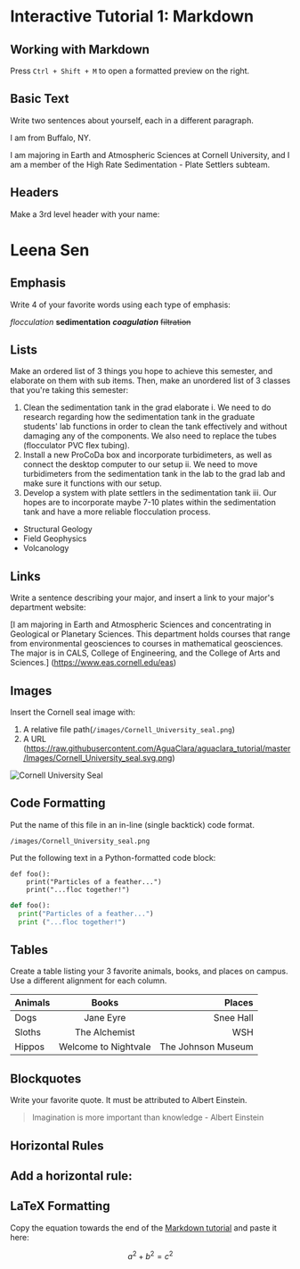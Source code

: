 # Interactive Tutorial 1: Markdown

## Working with Markdown

Press `Ctrl + Shift + M` to open a formatted preview on the right.

## Basic Text

Write two sentences about yourself, each in a different paragraph.

I am from Buffalo, NY.

I am majoring in Earth and Atmospheric Sciences at Cornell University, and I am a member of the High
Rate Sedimentation - Plate Settlers subteam.

## Headers

Make a 3rd level header with your name:

# Leena Sen

## Emphasis

Write 4 of your favorite words using each type of emphasis:

*flocculation*
**sedimentation**
***coagulation***
~~filtration~~


## Lists

Make an ordered list of 3 things you hope to achieve this semester, and elaborate on them with sub items. Then, make an unordered list of 3 classes that you're taking this semester:

1. Clean the sedimentation tank in the grad elaborate
  i. We need to do research regarding how the sedimentation tank in the graduate students' lab functions in order to clean the tank effectively and without damaging any of the components. We also need to replace the tubes (flocculator PVC flex tubing).
2. Install a new ProCoDa box and incorporate turbidimeters, as well as connect the desktop computer to our setup
  ii. We need to move turbidimeters from the sedimentation tank in the lab to the grad lab and make sure it functions with our setup.
3. Develop a system with plate settlers in the sedimentation tank
  iii. Our hopes are  to incorporate maybe 7-10 plates within the sedimentation tank and have a more reliable flocculation process.

- Structural Geology
- Field Geophysics
- Volcanology

## Links

Write a sentence describing your major, and insert a link to your major's department website:

[I am majoring in Earth and Atmospheric Sciences and concentrating in Geological or Planetary Sciences. This department holds courses that range from environmental geosciences to courses in mathematical geosciences. The major is in CALS, College of Engineering, and the College of Arts and Sciences.] (https://www.eas.cornell.edu/eas)

## Images

Insert the Cornell seal image with:
  1. A relative file path(`/images/Cornell_University_seal.png`)
  2. A URL (https://raw.githubusercontent.com/AguaClara/aguaclara_tutorial/master/Images/Cornell_University_seal.svg.png)

![Cornell University Seal]('https://upload.wikimedia.org/wikipedia/commons/4/47/Cornell_University_seal.svg')

## Code Formatting

Put the name of this file in an in-line (single backtick) code format.

`/images/Cornell_University_seal.png`

Put the following text in a Python-formatted code block:

```
def foo():
    print("Particles of a feather...")
    print("...floc together!")
```
```Python
def foo():
  print("Particles of a feather...")
  print ("...floc together!")
```

## Tables

Create a table listing your 3 favorite animals, books, and places on campus. Use a different alignment for each column.

|Animals|Books|Places|
|---|:---:|---:|
|Dogs|Jane Eyre|Snee Hall|
|Sloths|The Alchemist|WSH|
|Hippos|Welcome to Nightvale|The Johnson Museum|


## Blockquotes

Write your favorite quote. It must be attributed to Albert Einstein.
> Imagination is more important than knowledge - Albert Einstein

## Horizontal Rules

Add a horizontal rule:
---

## LaTeX Formatting

Copy the equation towards the end of the [Markdown tutorial](https://github.com/AguaClara/aguaclara_tutorial/wiki/Markdown#latex-formatting) and paste it here:

$$ a^2 + b^2 = c^2 $$
